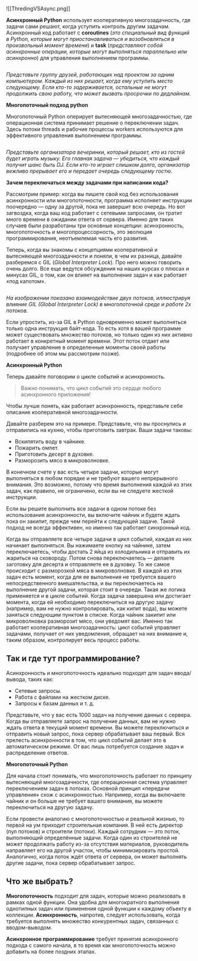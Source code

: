 
![[ThredingVSAsync.png]]

**Асинхронный Python** использует кооперативную многозадачность, где задачи сами решают, когда уступить контроль другим задачам. Асинхронный код работает с **coroutines** (_это специальный вид функций в Python, которые могут приостанавливаться и возобновляться в произвольный момент времени_) и **task** (_представляют собой асинхронные операции, которые могут выполняться параллельно или асинхронно_) для управления выполнением программы.

![<i></i>](https://leonardo.osnova.io/1ac806c4-ddad-55ad-9856-b668b7bbe635/-/preview/600x/)

_Представьте группу друзей, работающих над проектом за одним компьютером. Каждый из них решает, когда ему уступить место следующему. Если кто-то задерживается, остальные не могут продолжить свою работу, что может вызвать просрочки по дедлайнам._

**Многопоточный подход python**

Многопоточный Python оперирует вытесняющей многозадачностью, где операционная система принимает решение о переключении задач. Здесь потоки threads и рабочие процессы workers используются для эффективного управления выполнением программы.

![<i></i>](https://leonardo.osnova.io/179470d4-ccff-58ea-8096-fe9aa2dde0b2/-/preview/600x/)

_Представьте организатора вечеринки, который решает, кто из гостей будет играть музыку. Его главная задача — убедиться, что каждый получит шанс быть DJ. Если кто-то играет слишком долго, организатор вежливо прерывает его и передает очередь следующему гостю._

**Зачем переключаться между задачами при написании кода?**

Рассмотрим пример: когда вы пишете свой код без использования асинхронности или многопоточности, программа исполняет инструкции поочередно — одну за другой, пока не завершит всю очередь. Но вот загвоздка, когда ваш код работает с сетевыми запросами, он тратит много времени в ожидании ответа от сервера. Именно для таких случаев были разработаны три основные концепции: асинхронность, многопоточность и многопроцессорность, это эволюция программирования, неотъемлемая часть его развития.

Теперь, когда вы знакомы с концепциями кооперативной и вытесняющей многозадачности и поняли, в чем их разница, давайте разберемся с GIL (_Global Interpreter Lock_). Про него можно говорить очень долго. Все еще ведутся обсуждения на наших курсах о плюсах и минусах GIL, о том, как он влияет на выполнение задач и как работает «под капотом».

![<p><i></i></p>](https://leonardo.osnova.io/d0d35742-c3d6-5f3f-84f5-cf1a02202958/-/preview/600x/)

_На изображении показано взаимодействие двух потоков, иллюстрируя влияние GIL (Global Interpreter Lock) в многопоточной среде и работе 2х потоков._

Если упростить, из-за GIL в Python одновременно может выполняться только одна инструкция байт-кода. То есть хотя в вашей программе может существовать множество потоков, но только один из них активно работает в конкретный момент времени. Этот поток отдает или получает управление в определенные моменты своей работы (подробнее об этом мы рассмотрим позже).

**Асинхронный Python**

Теперь давайте поговорим о цикле событий и асинхронность.

> Важно понимать, что цикл событий это сердце любого асинхронного приложения!

Чтобы лучше понять, как работает асинхронность, представьте себе описание кооперативной многозадачности.

Давайте разберем это на примере. Представьте, что вы проснулись и отправились на кухню, чтобы приготовить завтрак. Ваши задачи таковы:

- Вскипятить воду в чайнике.
- Пожарить омлет.
- Приготовить десерт в духовке.
- Разморозить мясо в микроволновке.

В конечном счете у вас есть четыре задачи, которые могут выполняться в любом порядке и не требуют вашего непрерывного внимания. Это возможно, потому что время выполнения каждой из этих задач, как правило, не ограничено, если вы не следуете жесткой инструкции.

Если вы решите выполнить все задачи в одном потоке без использования асинхронности, вы включите чайник и будете ждать пока он закипит, прежде чем перейти к следующей задаче. Такой подход не всегда эффективен, но именно так работает синхронный код.

Когда вы отправляете все четыре задачи в цикл событий, каждая из них начинает выполняться. Вы нажимаете кнопку на чайнике, затем переключаетесь, чтобы достать 2 яйца из холодильника и отправить их жариться на сковороду. Потом снова переключаетесь — делаете заготовку для десерта и отправляете ее в духовку. То же самое происходит с разморозкой мяса в микроволновке. В каждой из этих задач есть момент, когда для ее выполнения не требуется вашего непосредственного вмешательства, и вы переключаетесь на выполнение другой задачи, которая стоит в очереди. Такая же логика применяется и в цикле событий. Когда задача завершена или достигает момента, когда ей необходимо переключиться на другую задачу (например, вам не нужно контролировать, как кипит вода), вы можете заняться следующим пунктом в списке. Когда чайник закипит или микроволновка разморозит мясо, они уведомят вас. Именно так работает кооперативная многозадачность: цикл событий управляет задачами, получает от них уведомления, обращает на них внимание и, таким образом, контролирует весь процесс работы.

## Так и где тут программирование?

Асинхронность и многопоточность идеально подходят для задач ввода/вывода, таких как:

- Сетевые запросы.
- Работа с файлами на жестком диске.
- Запросы к базам данных и т. д.

Представьте, что у вас есть 1000 задач на получение данных с сервера. Когда вы отправляете запрос на получение данных, вам не нужно ждать ответа в текущий момент времени. Вы можете переключиться и отправить новый запрос, пока сервер обрабатывает ваш первый. Вся прелесть асинхронности в том, что цикл событий делает это в автоматическом режиме. От вас лишь потребуется создание задач и распределение ответов.

**Многопоточный Python**

Для начала стоит понимать, что многопоточность работает по принципу вытесняющей многозадачности, где операционная система управляет переключением задач в потоках. Основной принцип «передачи управления» схож с асинхронностью. Например, когда вы включаете чайник и он больше не требует вашего внимания, вы можете переключиться на другую задачу.

Если провести аналогию с многопоточностью и реальной жизнью, то первой на ум приходит строительная компания. В ней есть директор (пул потоков) и строители (потоки). Каждый сотрудник — это поток, выполняющий определённые задачи. Когда один из строителей не может продолжать работу из-за отсутствия материалов, руководитель направляет его на другой участок, чтобы минимизировать простой. Аналогично, когда поток ждёт ответа от сервера, он может выполнять другие задачи, пока сервер обрабатывает запрос.

## Что же выбрать?

**Многопоточность** подходит для задач, которые можно реализовать в рамках одной функции. Она удобна для многократного выполнения однотипных задач или применения одной функции к каждому объекту в коллекции. **Асинхронность**, напротив, следует использовать, когда требуется выполнять множество конкурентных задач, связанных с вводом-выводом.

**Асинхронное программирование** требует принятия асинхронного подхода с самого начала, в то время как многопоточность можно добавить на более поздних этапах.